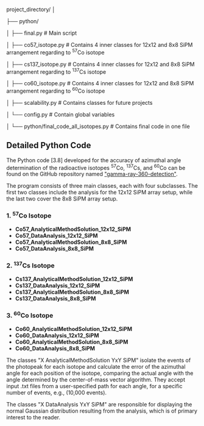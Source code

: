 project_directory/
│

├── python/

│ ├── final.py # Main script

│ ├── co57_isotope.py # Contains 4 inner classes for 12x12 and 8x8 SiPM arrangement regarding to  <sup>57</sup>Co isotope

│ ├── cs137_isotope.py # Contains 4 inner classes for 12x12 and 8x8 SiPM arrangement regarding to  <sup>137</sup>Cs isotope

│ ├── co60_isotope.py # Contains 4 inner classes for 12x12 and 8x8 SiPM arrangement regarding to  <sup>60</sup>Co isotope

│ ├── scalability.py # Contains classes for future projects

│ └── config.py # Contain global variables

│ └── python/final_code_all_isotopes.py # Contains final code in one file



<h2>Detailed Python Code</h2>

<p>
    The Python code [3.8] developed for the accuracy of azimuthal angle determination of the radioactive isotopes <sup>57</sup>Co, <sup>137</sup>Cs, and <sup>60</sup>Co can be found on the GitHub repository named <a href="https://github.com/your-repo-name/gamma-ray-360-detection">"gamma-ray-360-detection"</a>.
</p>

<p>
    The program consists of three main classes, each with four subclasses. The first two classes include the analysis for the 12x12 SiPM array setup, while the last two cover the 8x8 SiPM array setup.
</p>

<h3>1. <sup>57</sup>Co Isotope</h3>
<ul>
    <li><strong>Co57_AnalyticalMethodSolution_12x12_SiPM</strong></li>
    <li><strong>Co57_DataAnalysis_12x12_SiPM</strong></li>
    <li><strong>Co57_AnalyticalMethodSolution_8x8_SiPM</strong></li>
    <li><strong>Co57_DataAnalysis_8x8_SiPM</strong></li>
</ul>

<h3>2. <sup>137</sup>Cs Isotope</h3>
<ul>
    <li><strong>Cs137_AnalyticalMethodSolution_12x12_SiPM</strong></li>
    <li><strong>Cs137_DataAnalysis_12x12_SiPM</strong></li>
    <li><strong>Cs137_AnalyticalMethodSolution_8x8_SiPM</strong></li>
    <li><strong>Cs137_DataAnalysis_8x8_SiPM</strong></li>
</ul>

<h3>3. <sup>60</sup>Co Isotope</h3>
<ul>
    <li><strong>Co60_AnalyticalMethodSolution_12x12_SiPM</strong></li>
    <li><strong>Co60_DataAnalysis_12x12_SiPM</strong></li>
    <li><strong>Co60_AnalyticalMethodSolution_8x8_SiPM</strong></li>
    <li><strong>Co60_DataAnalysis_8x8_SiPM</strong></li>
</ul>

<p>
    The classes "X AnalyticalMethodSolution YxY SiPM" isolate the events of the photopeak for each isotope and calculate the error of the azimuthal angle for each position of the isotope, comparing the actual angle with the angle determined by the center-of-mass vector algorithm. They accept input .txt files from a user-specified path for each angle, for a specific number of events, e.g., (10,000 events).
</p>

<p>
    The classes "X DataAnalysis YxY SiPM" are responsible for displaying the normal Gaussian distribution resulting from the analysis, which is of primary interest to the reader.
</p>

